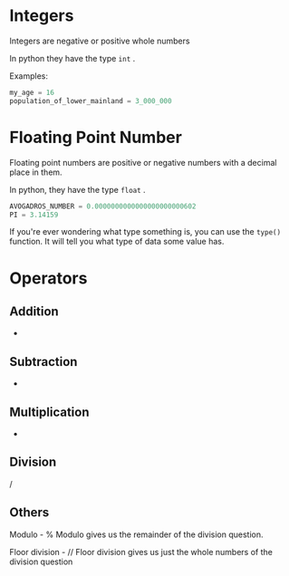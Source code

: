 # Integers

Integers are negative or positive whole numbers

In python they have the type ``int`` .

Examples: 
```python
my_age = 16
population_of_lower_mainland = 3_000_000
```

# Floating Point Number

Floating point numbers are positive or negative numbers with a decimal place in them.

In python, they have the type ``float`` .

```python
AVOGADROS_NUMBER = 0.0000000000000000000000602
PI = 3.14159
```

If you're ever wondering what type something is, you can use the ``type()`` function. It will tell you what type of data some value has.

# Operators

## Addition
+

## Subtraction
-

## Multiplication 
*


## Division
/


## Others
Modulo - %
Modulo gives us the remainder of the division question.

Floor division - //
Floor division gives us just the whole numbers of the division question

